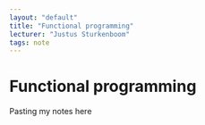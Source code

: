 ```yaml
---
layout: "default"
title: "Functional programming"
lecturer: "Justus Sturkenboom"
tags: note
---
```


# Functional programming
Pasting my notes here
